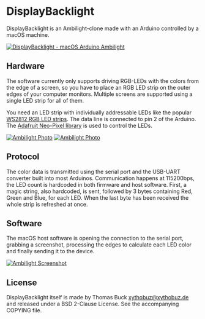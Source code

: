 # DisplayBacklight

DisplayBacklight is an Ambilight-clone made with an Arduino controlled by a macOS machine.

[![DisplayBacklight - macOS Arduino Ambilight](http://img.youtube.com/vi/Sy3Wgt9CKz4/0.jpg)](http://www.youtube.com/watch?v=Sy3Wgt9CKz4 "DisplayBacklight - macOS Arduino Ambilight")

## Hardware

The software currently only supports driving RGB-LEDs with the colors from the edge of a screen, so you have to place an RGB LED strip on the outer edges of your computer monitors. Multiple screens are supported using a single LED strip for all of them.

You need an LED strip with individually addressable LEDs like the popular [WS2812 RGB LED strips](https://www.sparkfun.com/products/12025). The data line is connected to pin 2 of the Arduino. The [Adafruit Neo-Pixel library](https://github.com/adafruit/Adafruit_NeoPixel) is used to control the LEDs.

[![Ambilight Photo](http://xythobuz.de/img/ambilight-1_small.jpg)](http://xythobuz.de/img/ambilight-1.jpg)
[![Ambilight Photo](http://xythobuz.de/img/ambilight-2_small.jpg)](http://xythobuz.de/img/ambilight-2.jpg)

## Protocol

The color data is transmitted using the serial port and the USB-UART converter built into most Arduinos. Communication happens at 115200bps, the LED count is hardcoded in both firmware and host software. First, a magic string, also hardcoded, is sent, followed by 3 bytes containing Red, Green and Blue, for each LED. When the last byte has been received the whole strip is refreshed at once.

## Software

The macOS host software is opening the connection to the serial port, grabbing a screenshot, processing the edges to calculate each LED color and finally sending it to the device.

[![Ambilight Screenshot](http://xythobuz.de/img/ambilight-3.png)](http://xythobuz.de/img/ambilight-3.png)

## License

DisplayBacklight itself is made by Thomas Buck <xythobuz@xythobuz.de> and released under a BSD 2-Clause License. See the accompanying COPYING file.

